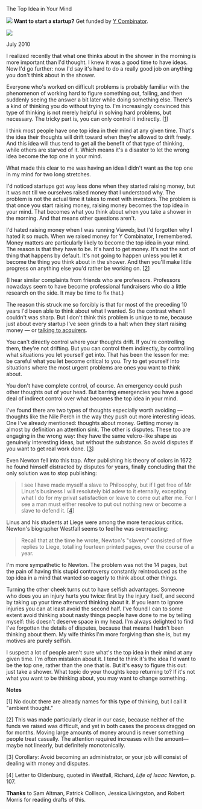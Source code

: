 The Top Idea in Your Mind 


![](http://www.virtumundo.com/images/spacer.gif)
**Want to start a startup?** Get funded by
[Y Combinator](http://ycombinator.com/apply.html).

  
![](http://www.virtumundo.com/images/spacer.gif)


July 2010  
  
I realized recently that what one thinks about in the shower in the
morning is more important than I'd thought. I knew it was a good
time to have ideas. Now I'd go further: now I'd say it's hard to
do a really good job on anything you don't think about in the shower.  
  
Everyone who's worked on difficult problems is probably familiar
with the phenomenon of working hard to figure something out, failing,
and then suddenly seeing the answer a bit later while doing something
else. There's a kind of thinking you do without trying to. I'm
increasingly convinced this type of thinking is not merely helpful
in solving hard problems, but necessary. The tricky part is, you
can only control it indirectly.
[[1](#f1n)]  
  
I think most people have one top idea in their mind at any given
time. That's the idea their thoughts will drift toward when they're
allowed to drift freely. And this idea will thus tend to get all
the benefit of that type of thinking, while others are starved of
it. Which means it's a disaster to let the wrong idea become the
top one in your mind.  
  
What made this clear to me was having an idea I didn't want as the
top one in my mind for two long stretches.  
  
I'd noticed startups got way less done when they started raising
money, but it was not till we ourselves raised money that I understood
why. The problem is not the actual time it takes to meet with
investors. The problem is that once you start raising money, raising
money becomes the top idea in your mind. That becomes what you
think about when you take a shower in the morning. And that means
other questions aren't.  
  
I'd hated raising money when I was running Viaweb, but I'd forgotten
why I hated it so much. When we raised money for Y Combinator, I
remembered. Money matters are particularly likely to become the
top idea in your mind. The reason is that they have to be. It's
hard to get money. It's not the sort of thing that happens by
default. It's not going to happen unless you let it become the
thing you think about in the shower. And then you'll make little
progress on anything else you'd rather be working on.
[[2](#f2n)]  
  
(I hear similar complaints from friends who are professors. Professors
nowadays seem to have become professional fundraisers who do a
little research on the side. It may be time to fix that.)  
  
The reason this struck me so forcibly is that for most of the
preceding 10 years I'd been able to think about what I wanted. So
the contrast when I couldn't was sharp. But I don't think this
problem is unique to me, because just about every startup I've seen
grinds to a halt when they start raising money — or [talking
to acquirers](corpdev.html).  
  
You can't directly control where your thoughts drift. If you're
controlling them, they're not drifting. But you can control them
indirectly, by controlling what situations you let yourself get
into. That has been the lesson for me: be careful what you let
become critical to you. Try to get yourself into situations where
the most urgent problems are ones you want to think about.  
  
You don't have complete control, of course. An emergency could
push other thoughts out of your head. But barring emergencies you
have a good deal of indirect control over what becomes the top idea
in your mind.  
  
I've found there are two types of thoughts especially worth
avoiding — thoughts like the Nile Perch in the way they push
out more interesting ideas. One I've already mentioned: thoughts
about money. Getting money is almost by definition an attention
sink.
The other is disputes. These too are engaging in the
wrong way: they have the same velcro-like shape as genuinely
interesting ideas, but without the substance. So avoid disputes
if you want to get real work done.
[[3](#f3n)]  
  
Even Newton fell into this trap. After publishing his theory of
colors in 1672 he found himself distracted by disputes for years,
finally concluding that the only solution was to stop publishing:

> 
>  I see I have made myself a slave to Philosophy, but if I get free
>  of Mr Linus's business I will resolutely bid adew to it eternally,
>  excepting what I do for my privat satisfaction or leave to come
>  out after me. For I see a man must either resolve to put out
>  nothing new or become a slave to defend it.
> [[4](#f4n)]
> 


Linus and his students at Liege were among the more tenacious
critics. Newton's biographer Westfall seems to feel he was
overreacting:

> 
>  Recall that at the time he wrote, Newton's "slavery" consisted
>  of five replies to Liege, totalling fourteen printed pages, over
>  the course of a year.
> 


I'm more sympathetic to Newton. The problem was not the 14 pages,
but the pain of having this stupid controversy constantly reintroduced
as the top idea in a mind that wanted so eagerly to think about
other things.  
  
Turning the other cheek turns out to have selfish advantages.
Someone who does you an injury hurts you twice: first by the injury
itself, and second by taking up your time afterward thinking about
it. If you learn to ignore injuries you can at least avoid the
second half. I've found I can to some extent avoid thinking about
nasty things people have done to me by telling myself: this doesn't
deserve space in my head. I'm always delighted to find I've forgotten
the details of disputes, because that means I hadn't been thinking
about them. My wife thinks I'm more forgiving than she is, but my
motives are purely selfish.  
  
I suspect a lot of people aren't sure what's the top idea in their
mind at any given time. I'm often mistaken about it. I tend to
think it's the idea I'd want to be the top one, rather than the one
that is. But it's easy to figure this out: just take a shower.
What topic do your thoughts keep returning to? If it's not what
you want to be thinking about, you may want to change something.  
  
  
  
  
  
  
  
**Notes**  
  
[1]
No doubt there are already names for this type of thinking, but
I call it "ambient thought."  
  
[2]
This was made particularly clear in our case, because neither
of the funds we raised was difficult, and yet in both cases the
process dragged on for months. Moving large amounts of money around
is never something people treat casually. The attention required
increases with the amount—maybe not linearly, but definitely
monotonically.  
  
[3]
Corollary: Avoid becoming an administrator, or your job will
consist of dealing with money and disputes.  
  
[4]
Letter to Oldenburg, quoted in Westfall, Richard, *Life of
Isaac Newton*, p. 107.  
  
**Thanks** to Sam Altman, Patrick Collison, Jessica Livingston,
and Robert Morris for reading drafts of this.  
  


